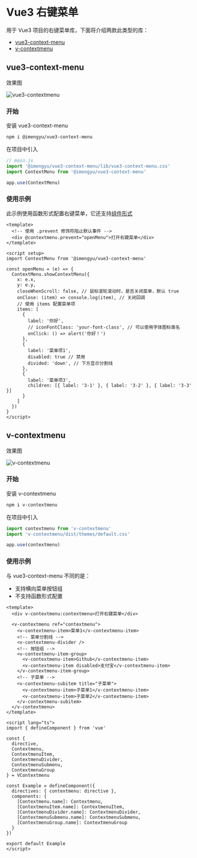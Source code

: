 # Vue3 右键菜单

用于 Vue3 项目的右键菜单库，下面将介绍两款此类型的库：

- [vue3-context-menu](https://imengyu.top/pages/vue3-context-menu-docs)
- [v-contextmenu](https://www.npmjs.com/package/v-contextmenu)

## vue3-context-menu

效果图

<img src="/md/vue3-contextmenu.png" alt="vue3-contextmenu"/>

### 开始

安装 vue3-context-menu

```bash
npm i @imengyu/vue3-context-menu
```

在项目中引入

```js
// main.js
import '@imengyu/vue3-context-menu/lib/vue3-context-menu.css'
import ContextMenu from '@imengyu/vue3-context-menu'

app.use(ContextMenu)
```

### 使用示例

此示例使用函数形式配置右键菜单，它还支持[组件形式](https://imengyu.top/pages/vue3-context-menu-docs/api/ContextMenu.html)

```vue
<template>
  <!-- 使用 .prevent 修饰符阻止默认事件 -->
  <div @contextmenu.prevent="openMenu">打开右键菜单</div>
</template>

<script setup>
import ContextMenu from '@imengyu/vue3-context-menu'

const openMenu = (e) => {
  ContextMenu.showContextMenu({
    x: e.x,
    y: e.y,
    closeWhenScroll: false, // 鼠标滚轮滚动时，是否关闭菜单，默认 true
    onClose: (item) => console.log(item), // 关闭回调
    // 使用 items 配置菜单项
    items: [
      {
        label: '你好',
        // iconFontClass: 'your-font-class', // 可以使用字体图标类名
        onClick: () => alert('你好！')
      },
      {
        label: '菜单项1',
        disabled: true // 禁用
        divided: 'down', // 下方显示分割线
      },
      {
        label: '菜单项3',
        children: [{ label: '3-1' }, { label: '3-2' }, { label: '3-3' }]
      }
    ]
  })
}
</script>
```

## v-contextmenu

效果图

<img src="/md/v-contextmenu.png" alt="v-contextmenu"/>

### 开始

安装 v-contextmenu

```bash
npm i v-contextmenu
```

在项目中引入

```js
import contextmenu from 'v-contextmenu'
import 'v-contextmenu/dist/themes/default.css'

app.use(contextmenu)
```

### 使用示例

与 vue3-context-menu 不同的是：

- 支持横向菜单按钮组
- 不支持函数形式配置

```vue
<template>
  <div v-contextmenu:contextmenu>打开右键菜单</div>

  <v-contextmenu ref="contextmenu">
    <v-contextmenu-item>菜单1</v-contextmenu-item>
    <!-- 菜单分割线 -->
    <v-contextmenu-divider />
    <!-- 按钮组 -->
    <v-contextmenu-item-group>
      <v-contextmenu-item>Github</v-contextmenu-item>
      <v-contextmenu-item disabled>支付宝</v-contextmenu-item>
    </v-contextmenu-item-group>
    <!-- 子菜单 -->
    <v-contextmenu-subitem title="子菜单">
      <v-contextmenu-item>子菜单1</v-contextmenu-item>
      <v-contextmenu-item>子菜单2</v-contextmenu-item>
    </v-contextmenu-subitem>
  </v-contextmenu>
</template>

<script lang="ts">
import { defineComponent } from 'vue'

const {
  directive,
  Contextmenu,
  ContextmenuItem,
  ContextmenuDivider,
  ContextmenuSubmenu,
  ContextmenuGroup
} = VContextmenu

const Example = defineComponent({
  directives: { contextmenu: directive },
  components: {
    [Contextmenu.name]: Contextmenu,
    [ContextmenuItem.name]: ContextmenuItem,
    [ContextmenuDivider.name]: ContextmenuDivider,
    [ContextmenuSubmenu.name]: ContextmenuSubmenu,
    [ContextmenuGroup.name]: ContextmenuGroup
  }
})

export default Example
</script>
```
